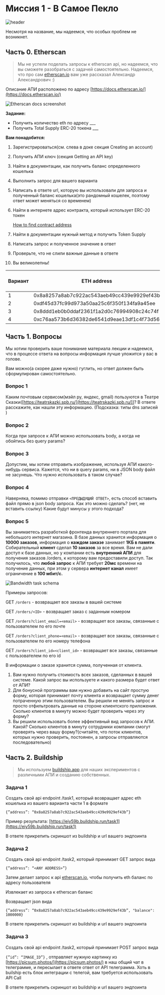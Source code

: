 # Миссия 1 - В Самое Пекло

![header](lab-1-header.png)

Несмотря на название, мы надеемся, что особых проблем не возникнет.

## Часть 0. Etherscan

> Мы не успели поделать запросы к etherscan api, но надеемся, что вы сможете разобраться с задачей самостоятельно. Надеемся, что про сам [etherscan.io](http://etherscan.io) вам уже рассказал Александр Александрович :)

Описание АПИ расположено по адресу [https://docs.etherscan.io/](https://docs.etherscan.io/)

![Etherscan docs screenshot](etherscan_docs.png)

**Задание:**

- Получить количество eth по адресу ___
- Получить Total Supply ERC-20 токена ___

**Вам понадобится:**

1. Зарегистрироваться(см. слева в доке секция Creating an account)
2. Получить АПИ ключ (секция Getting an API key)
3. Найти в документации, как получить баланс определенного кошелька
4. Выполнить запрос для вашего варианта
5. Написать в ответе url, которую вы использовали для запроса и полученный баланс кошелька(это рандомный кошелек, поэтому ответ может меняться со временем)
6. Найти в интернете адрес контракта, который использует ERC-20 токен
    
    [How to find contract address](how_to_find_etherscan_address.mp4)
    
7. Найти в документации нужный метод и получить Token Supply
8. Написать запрос и полученное значение в ответ
9. Проверьте, что не слили важные данные в ответе
10. Вы великолепны!

| Вариант | ETH address | ERC-20 token |
| --- | --- | --- |
| 1 | 0x8a8257a8ab7c922ac543aeb49cc439e9929ef43b | DAI |
| 2 | 0xdf45d37fc99d973a50aa25c6f350f134fa9a45ee | XRT |
| 3 | 0x8ddd1eb0b0ddaf2361f1a2d0c76994908c24c74f | SHIB |
| 4 | 0xc76aa573b6d36382de6541d9eae13df1c4f73d56 | USDC |

## Часть 1.  Вопросы
Мы хотим проверить ваше понимание материала лекции и надеемся, что в процессе ответа на вопросы информация лучше уложится у вас в голове.

Вам можно(а скорее даже нужно) гуглить, но ответ должен быть сформулирован самостоятельно.
### Вопрос 1
Каким почтовым сервисом(мэйл ру, яндекс, gmail) пользуются в Театре Сказки([https://teatrskazki.spb.ru/](https://teatrskazki.spb.ru/))? В ответе расскажите, как нашли эту информацию. (Подсказка: типы dns записей )
### Вопрос 2
Когда при запросе к АПИ можно использовать body, а когда не обойтись без query params?
### Вопрос 3
Допустим, мы хотим отправить изображение, используя АПИ какого-нибудь сервиса. Кажется, что ни в query params, ни в JSON body файл не засунешь. Что нужно использовать в таком случае?
### Вопрос 4
Наверняка, помимо отправки  `<ПРЕДЫДУЩИЙ ОТВЕТ>`, есть способ вставить файл прямо в json body запроса. Как это можно сделать? (нет, не вставить ссылку) Какие будут минусы у этого подхода?
### Вопрос 5 
Вы занимаетесь разработкой фронтенда внутреннего портала для небольшого интернет магазина.  В базе данных хранится информация о **10000 заказов**, информация о **каждом заказе** занимает **1КБ в памяти**. Собирательный **клиент** сделал **10 заказов** за все время. Вам не дали доступ к базе данных, но у компании есть **внутренний АПИ** для получения заказов /orders, к которому вам предоставили доступ. Так получилось, что **любой запрос** к АПИ требует **20мс** времени на получение данных, при этом у сервера **интернет канал** имеет ограничение в **100 мбит/с.**

![Bandwidth task schema](bandwidth_task_schema.png)

Примеры запросов:

GET `/orders` - возвращает все заказы в вашей системе

GET `/orders/<ID>` - возвращает заказ с заданным номером

GET `/orders?client_email=<email>` - возвращает все заказы, связанные с пользователем по его почте

GET `/orders?client_phone=<email>` - возвращает все заказы, связанные с пользователем по его номеру телефона

GET `/orders?client_id=<client_id>` - возвращает все заказы, связанные с пользователем  по его id 

В информации о заказе хранится сумма, полученная от клиента. 

1. Вам нужно получить стоимость всех заказов, сделанных в вашей системе. Какой запрос вы используете и какого размера будет ответ от АПИ?
2. Для бонусной программы вам нужно добавить на сайт простую форму, которая принимает почту клиента и возвращает сумму денег потраченную этим пользователем. Вы решили не менять запрос и просто отфильтровать данные на стороне клиентского приложения. Сколько клиентов в минуту можно будет проверить через эту форму?
3. Вы решили использовать более эффективный вид запросов к АПИ. Какой? Сколько клиентов в минуту сотрудники компании смогут проверять через вашу форму?(считайте, что поток клиентов, которых нужно проверить, постоянен, а запросы отправляются последовательно)

## Часть 2. Buildship

> Мы используем [buildship.app](http://buildship.app) для наших экспериментов с различными АПИ и созданию собственных.

### Задача 1

Создать свой api endpoint /task1, который возвращает адрес eth кошелька из вашего варианта части 1 в формате

 `{”address”: “0x8a8257a8ab7c922ac543aeb49cc439e9929ef43b”}`

Пример результата: [https://eiy59b.buildship.run/task1](https://eiy59b.buildship.run/task1)

В ответе прикрепить скриншот из buildship и url вашего эндпоинта

### Задача 2

Создать свой api endpoint /task2, который принимает GET запрос вида 

 `{”address”: “<ANY ADDRESS>”}`

Затем делает запрос к api [etherscan.io](http://etherscan.io), чтобы получить eth баланс по адресу пользователя

Извлекает из запроса к etherscan баланс

Возвращает json вида 

`{”address”: “0x8a8257a8ab7c922ac543aeb49cc439e9929ef43b”, "balance": 1000000}`

В ответе прикрепить скриншот из buildship и url вашего эндпоинта

### Задача 3

Создать свой api endpoint /task2, который принимает POST запрос вида 

 `{”id”: “IMAGE_ID”}` , отправляет нужную картинку из [https://picsum.photos/](https://picsum.photos/)  в наш общий чат в телеграмме, и пересылает в ответе ответ от API телеграмма. Хоть в builship есть блок интеграции с телегой, вам требуется использовать API Call

В ответе прикрепить скриншот из buildship и url вашего эндпоинта